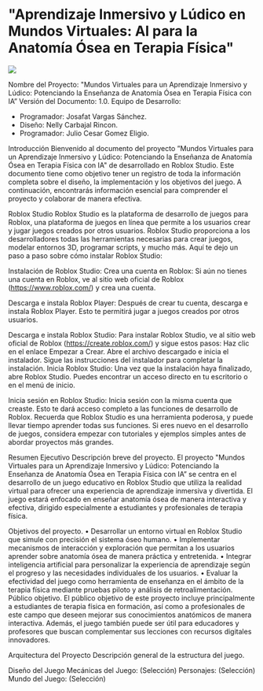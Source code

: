 # "Aprendizaje Inmersivo y Lúdico en Mundos Virtuales: AI para la Anatomía Ósea en Terapia Física"

<img src="https://1000logos.net/wp-content/uploads/2017/09/Roblox-Logo.png">

Nombre del Proyecto: "Mundos Virtuales para un Aprendizaje Inmersivo y Lúdico: Potenciando la Enseñanza de Anatomía Ósea en Terapia Física con IA”
Versión del Documento: 1.0.
Equipo de Desarrollo:
-	Programador: Josafat Vargas Sánchez.
-	Diseño: Nelly Carbajal Rincon.
-	Programador: Julio Cesar Gomez Eligio.

Introducción
Bienvenido al documento del proyecto ”Mundos Virtuales para un Aprendizaje Inmersivo y Lúdico: Potenciando la Enseñanza de Anatomía Ósea en Terapia Física con IA" de desarrollado en Roblox Studio. Este documento tiene como objetivo tener un registro de toda la información completa sobre el diseño, la implementación y los objetivos del juego. A continuación, encontrarás información esencial para comprender el proyecto y colaborar de manera efectiva.

Roblox Studio
Roblox Studio es la plataforma de desarrollo de juegos para Roblox, una plataforma de juegos en línea que permite a los usuarios crear y jugar juegos creados por otros usuarios. Roblox Studio proporciona a los desarrolladores todas las herramientas necesarias para crear juegos, modelar entornos 3D, programar scripts, y mucho más. Aquí te dejo un paso a paso sobre cómo instalar Roblox Studio:

Instalación de Roblox Studio:
   Crea una cuenta en Roblox:
Si aún no tienes una cuenta en Roblox, ve al sitio web oficial de Roblox (https://www.roblox.com/) y crea una cuenta.

 
Descarga e instala Roblox Player:
Después de crear tu cuenta, descarga e instala Roblox Player. Esto te permitirá jugar a juegos creados por otros usuarios.

  Descarga e instala Roblox Studio:
Para instalar Roblox Studio, ve al sitio web oficial de Roblox (https://create.roblox.com/) y sigue estos pasos:
Haz clic en el enlace Empezar a Crear.
Abre el archivo descargado e inicia el instalador.
Sigue las instrucciones del instalador para completar la instalación.
   Inicia Roblox Studio:
Una vez que la instalación haya finalizado, abre Roblox Studio. Puedes encontrar un acceso directo en tu escritorio o en el menú de inicio.

   Inicia sesión en Roblox Studio:
Inicia sesión con la misma cuenta que creaste. Esto te dará acceso completo a las funciones de desarrollo de Roblox.
Recuerda que Roblox Studio es una herramienta poderosa, y puede llevar tiempo aprender todas sus funciones. Si eres nuevo en el desarrollo de juegos, considera empezar con tutoriales y ejemplos simples antes de abordar proyectos más grandes.

Resumen Ejecutivo
Descripción breve del proyecto.
El proyecto "Mundos Virtuales para un Aprendizaje Inmersivo y Lúdico: Potenciando la Enseñanza de Anatomía Ósea en Terapia Física con IA” se centra en el desarrollo de un juego educativo en Roblox Studio que utiliza la realidad virtual para ofrecer una experiencia de aprendizaje inmersiva y divertida. El juego estará enfocado en enseñar anatomía ósea de manera interactiva y efectiva, dirigido especialmente a estudiantes y profesionales de terapia física.



Objetivos del proyecto.
•	Desarrollar un entorno virtual en Roblox Studio que simule con precisión el sistema óseo humano.
•	Implementar mecanismos de interacción y exploración que permitan a los usuarios aprender sobre anatomía ósea de manera práctica y entretenida.
•	Integrar inteligencia artificial para personalizar la experiencia de aprendizaje según el progreso y las necesidades individuales de los usuarios.
•	Evaluar la efectividad del juego como herramienta de enseñanza en el ámbito de la terapia física mediante pruebas piloto y análisis de retroalimentación.
Público objetivo.
El público objetivo de este proyecto incluye principalmente a estudiantes de terapia física en formación, así como a profesionales de este campo que deseen mejorar sus conocimientos anatómicos de manera interactiva. Además, el juego también puede ser útil para educadores y profesores que buscan complementar sus lecciones con recursos digitales innovadores.



Arquitectura del Proyecto
Descripción general de la estructura del juego.

Diseño del Juego
Mecánicas del Juego:
(Selección)
Personajes:
(Selección)
Mundo del Juego:
(Selección)

